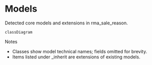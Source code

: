 # Models

Detected core models and extensions in rma_sale_reason.

```mermaid
classDiagram
```

Notes
- Classes show model technical names; fields omitted for brevity.
- Items listed under _inherit are extensions of existing models.
